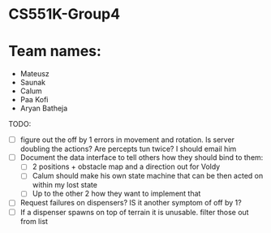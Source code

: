 # CS551K-Group4

# Team names:
- Mateusz
- Saunak
- Calum
- Paa Kofi
- Aryan Batheja


TODO:
- [ ] figure out the off by 1 errors in movement and rotation. Is server doubling the actions? Are percepts tun twice? I should email him
- [ ] Document the data interface to tell others how they should bind to them:
  - [ ] 2 positions + obstacle map and a direction out for Voldy
  - [ ] Calum should make his own state machine that can be then acted on within my lost state
  - [ ] Up to the other 2 how they want to implement that
- [ ] Request failures on dispensers? IS it another symptom of off by 1?
- [ ] If a dispenser spawns on top of terrain it is unusable. filter those out from list